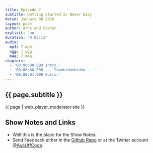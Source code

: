 ```yaml
---
title: Episode 7
subtitle: Getting Started Is Never Easy
datum: January 08 2016
layout: post
author: Arne and Stefan
explicit: 'no'
duration: "0:03:13"
audio:
  mp3: 7.mp3
  ogg: 7.ogg
  m4a: 7.m4a
chapters:
  - '00:00:00.000 Intro.'
  - '00:00:00.500 ... Shoubidoubidoo ...'
  - '00:00:01.000 Outro.'
---
```


## {{ page.subtitle }}

{{ page | web_player_moderator:site }}

## Show Notes and Links

  * Well this is the place for the Show Notes.
  * Send Feedback either in the [Github Repo](https://github.com/haslinger/jekyll-octopod) or at the Twitter account [@AuaUffCode](http://twitter.com/@AuaUffCode).
